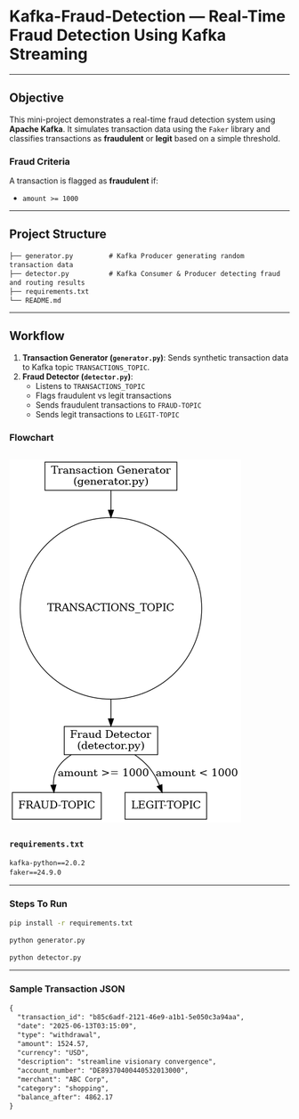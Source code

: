 # Kafka-Fraud-Detection — Real-Time Fraud Detection Using Kafka Streaming
---
## Objective

This mini-project demonstrates a real-time fraud detection system using **Apache Kafka**. It simulates transaction data using the `Faker` library and classifies transactions as **fraudulent** or **legit** based on a simple threshold.

###  Fraud Criteria

A transaction is flagged as **fraudulent** if:
- `amount >= 1000`

---

##  Project Structure
```text
├── generator.py         # Kafka Producer generating random transaction data
├── detector.py          # Kafka Consumer & Producer detecting fraud and routing results
├── requirements.txt
└── README.md
```

---

##  Workflow

1. **Transaction Generator (`generator.py`)**: Sends synthetic transaction data to Kafka topic `TRANSACTIONS_TOPIC`.
2. **Fraud Detector (`detector.py`)**:
    - Listens to `TRANSACTIONS_TOPIC`
    - Flags fraudulent vs legit transactions
    - Sends fraudulent transactions to `FRAUD-TOPIC`
    - Sends legit transactions to `LEGIT-TOPIC`

###  Flowchart
![Kafka Fraud Detection Workflow](kafka_fraud_workflow.png)
---

### `requirements.txt`

```txt
kafka-python==2.0.2
faker==24.9.0
```
---
### Steps To Run
```bash
pip install -r requirements.txt
```
```bash
python generator.py
```
```bash
python detector.py
```
--- 
### Sample Transaction JSON

```text
{
  "transaction_id": "b85c6adf-2121-46e9-a1b1-5e050c3a94aa",
  "date": "2025-06-13T03:15:09",
  "type": "withdrawal",
  "amount": 1524.57,
  "currency": "USD",
  "description": "streamline visionary convergence",
  "account_number": "DE89370400440532013000",
  "merchant": "ABC Corp",
  "category": "shopping",
  "balance_after": 4862.17
}
```
